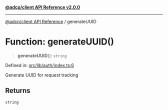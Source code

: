 [**@adcp/client API Reference v2.0.0**](../README.md)

***

[@adcp/client API Reference](../README.md) / generateUUID

# Function: generateUUID()

> **generateUUID**(): `string`

Defined in: [src/lib/auth/index.ts:6](https://github.com/adcontextprotocol/adcp-client/blob/e8953d756e5ce5fafa76c5e8fa2f0316f0da0998/src/lib/auth/index.ts#L6)

Generate UUID for request tracking

## Returns

`string`
